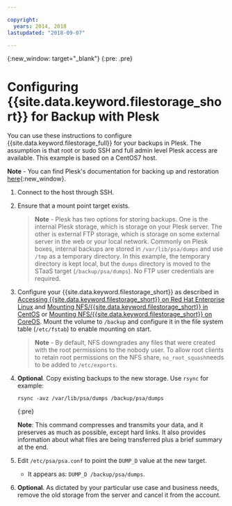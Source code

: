 ```yaml
---

copyright:
  years: 2014, 2018
lastupdated: "2018-09-07"

---
```

{:new_window: target="_blank"}
{:pre: .pre}
 
# Configuring {{site.data.keyword.filestorage_short}} for Backup with Plesk

You can use these instructions to configure {{site.data.keyword.filestorage_full}} for your backups in Plesk. The assumption is that root or sudo SSH and full admin level Plesk access are available. This example is based on a CentOS7 host.

**Note** - You can find Plesk's documentation for backing up and restoration [here](https://docs.plesk.com/en-US/12.5/administrator-guide/backing-up-and-restoration.59256/){:new_window}.

1. Connect to the host through SSH.

2. Ensure that a mount point target exists. <br />
   >**Note** - Plesk has two options for storing backups. One is the internal Plesk storage, which is storage on your Plesk server. The other is external FTP storage, which is storage on some external server in the web or your local network. Commonly on Plesk boxes, internal backups are stored in `/var/lib/psa/dumps` and use `/tmp` as a temporary directory. In this example, the temporary directory is kept local, but the `dumps` directory is moved to the STaaS target (`/backup/psa/dumps`). No FTP user credentials are required.
   
3. Configure your {{site.data.keyword.filestorage_short}} as described in [Accessing {{site.data.keyword.filestorage_short}} on Red Hat Enterprise Linux](accessing-file-storage-linux.html) and [Mounting NFS/{{site.data.keyword.filestorage_short}} in CentOS](mounting-nsf-file-storage.html) or [Mounting NFS/{{site.data.keyword.filestorage_short}} on CoreOS](mounting-storage-coreos.html). Mount the volume to `/backup` and configure it in the file system table (`/etc/fstab`) to enable mounting on start. <br />
   >**Note** - By default, NFS downgrades any files that were created with the root permissions to the nobody user. To allow root clients to retain root permissions on the NFS share, `no_root_squash`needs to be added to `/etc/exports`. <br />

4. **Optional**. Copy existing backups to the new storage. Use `rsync` for example:
   ```
   rsync -avz /var/lib/psa/dumps /backup/psa/dumps
   ```
   {:pre}
    
    **Note**: This command compresses and transmits your data, and it preserves as much as possible, except hard links. It also provides information about what files are being transferred plus a brief summary at the end.
    
5. Edit `/etc/psa/psa.conf` to point the `DUMP_D` value at the new target. 
    - It appears as: `DUMP_D /backup/psa/dumps`. 

6. **Optional**. As dictated by your particular use case and business needs, remove the old storage from the server and cancel it from the account.

